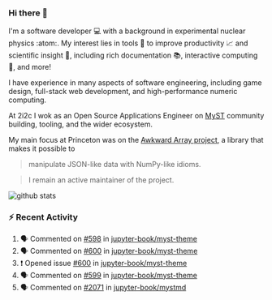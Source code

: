 ### Hi there 👋 

I'm a software developer 💻 with a background in experimental nuclear physics :atom:. My interest lies in tools :wrench: to improve productivity :chart_with_upwards_trend: and scientific insight :telescope:, including rich documentation 📚, interactive computing 🧮, and more! 

I have experience in many aspects of software engineering, including game design, full-stack web development, and high-performance numeric computing. 

At 2i2c I wok as an Open Source Applications Engineer on [MyST](https://github.com/jupyter-book/mystmd) community building, tooling, and the wider ecosystem. 

My main focus at Princeton was on the [Awkward Array project](awkward-array.org/), a library that makes it possible to 
> manipulate JSON-like data with NumPy-like idioms.

> I remain an active maintainer of the project. 

![github stats](https://github-readme-stats.vercel.app/api?username=agoose77&show_icons=true&hide_rank=true&hide_title=true&bg_color=30,e76445,904e95&text_color=efe3ec&icon_color=efe3ec)
<!--
**agoose77/agoose77** is a ✨ _special_ ✨ repository because its `README.md` (this file) appears on your GitHub profile.

Here are some ideas to get you started:

- 🔭 I’m currently working on ...
- 🌱 I’m currently learning ...
- 👯 I’m looking to collaborate on ...
- 🤔 I’m looking for help with ...
- 💬 Ask me about ...
- 📫 How to reach me: ...
- 😄 Pronouns: ...
- ⚡ Fun fact: ...
-->

### :zap: Recent Activity

<!--START_SECTION:activity-->
1. 🗣 Commented on [#598](https://github.com/jupyter-book/myst-theme/issues/598#issuecomment-2939416721) in [jupyter-book/myst-theme](https://github.com/jupyter-book/myst-theme)
2. 🗣 Commented on [#600](https://github.com/jupyter-book/myst-theme/issues/600#issuecomment-2938959479) in [jupyter-book/myst-theme](https://github.com/jupyter-book/myst-theme)
3. ❗ Opened issue [#600](https://github.com/jupyter-book/myst-theme/issues/600) in [jupyter-book/myst-theme](https://github.com/jupyter-book/myst-theme)
4. 🗣 Commented on [#599](https://github.com/jupyter-book/myst-theme/pull/599#issuecomment-2938928331) in [jupyter-book/myst-theme](https://github.com/jupyter-book/myst-theme)
5. 🗣 Commented on [#2071](https://github.com/jupyter-book/mystmd/issues/2071#issuecomment-2938900780) in [jupyter-book/mystmd](https://github.com/jupyter-book/mystmd)
<!--END_SECTION:activity-->
